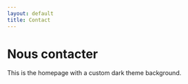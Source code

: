 ```yaml
---
layout: default
title: Contact
---
```


<div class="background" style="background-image: url('/assets/images/bg1.jpg');">
  <h1>Nous contacter</h1>
  <p>This is the homepage with a custom dark theme background.</p>
</div>
